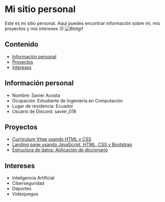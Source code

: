 # Mi sitio personal
Este es mi sitio personal. Aquí puedes encontrar información sobre mí, mis
proyectos y mis intereses :D
![8bitgif](https://i.pinimg.com/originals/02/f5/1c/02f51c4a09c743de64df5236ee19340e.gif)
## Contenido
* [Información personal](#información-personal)
* [Proyectos](#proyectos)
* [Intereses](#intereses)
## Información personal
* Nombre: Savier Acosta
* Ocupación: Estudiante de Ingeniería en Computación
* Lugar de residencia: Ecuador
* Usuario de Discord: savier_018
## Proyectos
* [Curriculum Vitae usando HTML y CSS](https://savier018.github.io/curriculum/)
* [Landing page usando JavaScript, HTML, CSS y Bootstrap](https://savier018.github.io/landing-page/)
* [Estructura de datos: Aplicación de diccionario](https://github.com/savier018/aplicacionDiccionario)
## Intereses
* Inteligencia Artificial
* Ciberseguridad
* Deportes
* Videojuegos
